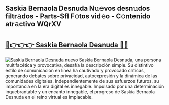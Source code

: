 ## Saskia Bernaola Desnuda N𝚞𝚎vos desn𝚞dos filtr𝚊dos - Parts-SfI F𝚘tos vid𝚎o - C𝚘ntenido atr𝚊ctivo WQrXV

# <h2><a href="http://mb7dx4h.tromn.icu/?c=Saskia+Bernaola+Desnuda">🔗👉👉👉 Saskia Bernaola Desnuda 🔗🔗</a></h2>

[![Saskia Bernaola Desnuda nuevo](https://i.imgur.com/pEAQMta.gif)](http://mb7dx4h.tromn.icu/?c=Saskia+Bernaola+Desnuda)
Saskia Bernaola Desnuda, una persona multifacética y provocativa, desafía la descripción simple. Su distintivo estilo de comunicación en línea ha cautivado y provocado críticas, generando debates sobre privacidad, autoexpresión y la dinámica de las comunidades digitales. Independientemente de sus esfuerzos futuros, su importancia en la era digital es innegable. Impulsado por una determinación inquebrantable y un encanto innegable, el progreso de Saskia Bernaola Desnuda en el reino virtual es implacable.
